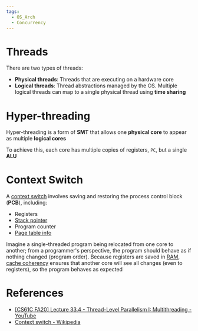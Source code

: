 ```yaml
---
tags:
  - OS_Arch
  - Concurrency
---
```


# Threads

There are two types of threads:

- **Physical threads**: Threads that are executing on a hardware core
- **Logical threads**: Thread abstractions managed by the OS. Multiple logical threads can map to a single physical thread using **time sharing**

# Hyper-threading

Hyper-threading is a form of **SMT** that allows one **physical core** to appear as multiple **logical cores**

To achieve this, each core has multiple copies of registers, `PC`, but a single **ALU**

# Context Switch

A [context switch](Context%20Switch.md) involves saving and restoring the process control block (**PCB**), including:

- Registers
- [Stack pointer](Stack%20and%20Subroutine%20Calling.md)
- Program counter
- [Page table info](Virtual%20Memory.md)

Imagine a single-threaded program being relocated from one core to another; from a programmer's perspective, the program should behave as if nothing changed (program order). Because registers are saved in [RAM](Random%20Access%20Memory.md), [cache coherency](Cache%20Coherency.md) ensures that another core will see all changes (even to registers), so the program behaves as expected

# References

- [[CS61C FA20] Lecture 33.4 - Thread-Level Parallelism I: Multithreading - YouTube](https://youtu.be/_ZL8Z81yI5w?si=wNehxisw9x353Vvl)
- [Context switch - Wikipedia](https://en.wikipedia.org/wiki/Context_switch)
